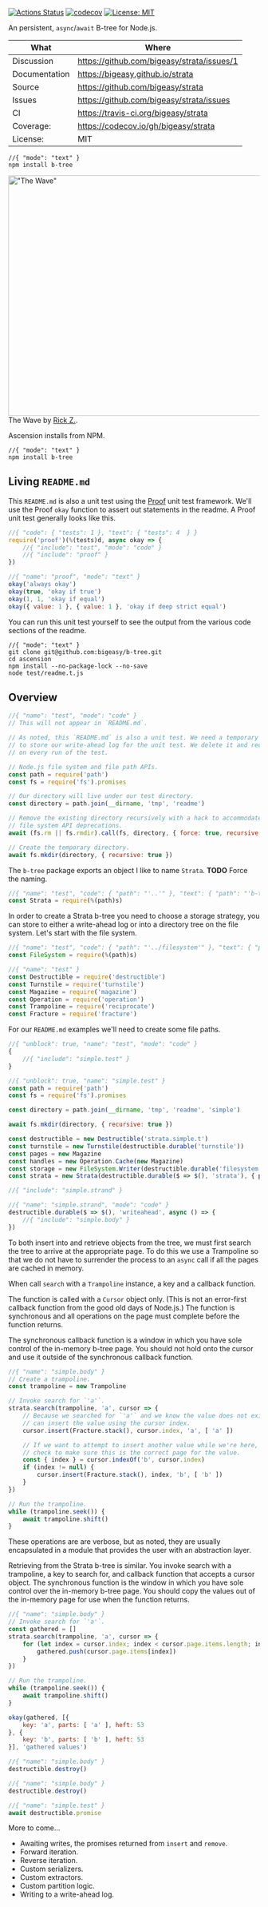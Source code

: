 [![Actions Status](https://github.com/bigeasy/ascension/workflows/Node%20CI/badge.svg)](https://github.com/bigeasy/ascension/actions)
[![codecov](https://codecov.io/gh/bigeasy/ascension/branch/master/graph/badge.svg)](https://codecov.io/gh/bigeasy/ascension)
[![License: MIT](https://img.shields.io/badge/License-MIT-yellow.svg)](https://opensource.org/licenses/MIT)

An persistent, `async`/`await` B-tree for Node.js.

| What          | Where                                         |
| --- | --- |
| Discussion    | https://github.com/bigeasy/strata/issues/1    |
| Documentation | https://bigeasy.github.io/strata              |
| Source        | https://github.com/bigeasy/strata             |
| Issues        | https://github.com/bigeasy/strata/issues      |
| CI            | https://travis-ci.org/bigeasy/strata          |
| Coverage:     | https://codecov.io/gh/bigeasy/strata          |
| License:      | MIT                                           |


```text
//{ "mode": "text" }
npm install b-tree
```

<a href="http://www.flickr.com/photos/rickz/2207171252/" title="&quot;The
Wave&quot; by rickz, on Flickr"><img
src="http://farm3.staticflickr.com/2363/2207171252_4bb23fba1e_o.jpg" width="722"
height="481" alt="&quot;The Wave&quot;"></a><br>The Wave by [Rick
Z.](http://www.flickr.com/people/rickz/).


Ascension installs from NPM.

```
//{ "mode": "text" }
npm install b-tree
```

## Living `README.md`

This `README.md` is also a unit test using the
[Proof](https://github.com/bigeasy/proof) unit test framework. We'll use the
Proof `okay` function to assert out statements in the readme. A Proof unit test
generally looks like this.

```javascript
//{ "code": { "tests": 1 }, "text": { "tests": 4  } }
require('proof')(%(tests)d, async okay => {
    //{ "include": "test", "mode": "code" }
    //{ "include": "proof" }
})
```

```javascript
//{ "name": "proof", "mode": "text" }
okay('always okay')
okay(true, 'okay if true')
okay(1, 1, 'okay if equal')
okay({ value: 1 }, { value: 1 }, 'okay if deep strict equal')
```

You can run this unit test yourself to see the output from the various
code sections of the readme.

```text
//{ "mode": "text" }
git clone git@github.com:bigeasy/b-tree.git
cd ascension
npm install --no-package-lock --no-save
node test/readme.t.js
```

## Overview

```javascript
//{ "name": "test", "mode": "code" }
// This will not appear in `README.md`.

// As noted, this `README.md` is also a unit test. We need a temporary directory
// to store our write-ahead log for the unit test. We delete it and recreate it
// on every run of the test.

// Node.js file system and file path APIs.
const path = require('path')
const fs = require('fs').promises

// Our directory will live under our test directory.
const directory = path.join(__dirname, 'tmp', 'readme')

// Remove the existing directory recursively with a hack to accommodate Node.js
// file system API deprecations.
await (fs.rm || fs.rmdir).call(fs, directory, { force: true, recursive: true })

// Create the temporary directory.
await fs.mkdir(directory, { recursive: true })
```

The `b-tree` package exports an object I like to name `Strata`.
**TODO** Force the naming.

```javascript
//{ "name": "test", "code": { "path": "'..'" }, "text": { "path": "'b-tree'" } }
const Strata = require(%(path)s)
```

In order to create a Strata b-tree you need to choose a storage strategy, you
can store to either a write-ahead log or into a directory tree on the file
system. Let's start with the file system.

```javascript
//{ "name": "test", "code": { "path": "'../filesystem'" }, "text": { "path": "'b-tree/filesystem'" } }
const FileSystem = require(%(path)s)
```

```javascript
//{ "name": "test" }
const Destructible = require('destructible')
const Turnstile = require('turnstile')
const Magazine = require('magazine')
const Operation = require('operation')
const Trampoline = require('reciprocate')
const Fracture = require('fracture')
```

For our `README.md` examples we'll need to create some file paths.

```javascript
//{ "unblock": true, "name": "test", "mode": "code" }
{
    //{ "include": "simple.test" }
}
```

```javascript
//{ "unblock": true, "name": "simple.test" }
const path = require('path')
const fs = require('fs').promises

const directory = path.join(__dirname, 'tmp', 'readme', 'simple')

await fs.mkdir(directory, { recursive: true })

const destructible = new Destructible('strata.simple.t')
const turnstile = new Turnstile(destructible.durable('turnstile'))
const pages = new Magazine
const handles = new Operation.Cache(new Magazine)
const storage = new FileSystem.Writer(destructible.durable('filesystem'), await FileSystem.open({ directory, handles, create: true }))
const strata = new Strata(destructible.durable($ => $(), 'strata'), { pages, storage, turnstile })

//{ "include": "simple.strand" }
```

```javascript
//{ "name": "simple.strand", "mode": "code" }
destructible.durable($ => $(), 'writeahead', async () => {
    //{ "include": "simple.body" }
})
```

To both insert into and retrieve objects from the tree, we must first search the
tree to arrive at the appropriate page. To do this we use a Trampoline so that
we do not have to surrender the process to an `async` call if all the pages are
cached in memory.

When call `search` with a `Trampoline` instance, a key and a callback function.

The function is called with a `Cursor` object only. (This is not an error-first
callback function from the good old days of Node.js.) The function is
synchronous and all operations on the page must complete before the function
returns.

The synchronous callback function is a window in which you have sole control of
the in-memory b-tree page. You should not hold onto the cursor and use it
outside of the synchronous callback function.

```javascript
//{ "name": "simple.body" }
// Create a trampoline.
const trampoline = new Trampoline

// Invoke search for `'a'`.
strata.search(trampoline, 'a', cursor => {
    // Because we searched for `'a'` and we know the value does not exist, we
    // can insert the value using the cursor index.
    cursor.insert(Fracture.stack(), cursor.index, 'a', [ 'a' ])

    // If we want to attempt to insert another value while we're here, we should
    // check to make sure this is the correct page for the value.
    const { index } = cursor.indexOf('b', cursor.index)
    if (index != null) {
        cursor.insert(Fracture.stack(), index, 'b', [ 'b' ])
    }
})

// Run the trampoline.
while (trampoline.seek()) {
    await trampoline.shift()
}
```

These operations are are verbose, but as noted, they are usually encapsulated in
a module that provides the user with an abstraction layer.

Retrieving from the Strata b-tree is similar. You invoke search with a
trampoline, a key to search for, and callback function that accepts a cursor
object. The synchronous function is the window in which you have sole control
over the in-memory b-tree page. You should copy the values out of the in-memory
page for use when the function returns.

```javascript
//{ "name": "simple.body" }
// Invoke search for `'a'`.
const gathered = []
strata.search(trampoline, 'a', cursor => {
    for (let index = cursor.index; index < cursor.page.items.length; index++) {
        gathered.push(cursor.page.items[index])
    }
})

// Run the trampoline.
while (trampoline.seek()) {
    await trampoline.shift()
}

okay(gathered, [{
    key: 'a', parts: [ 'a' ], heft: 53
}, {
    key: 'b', parts: [ 'b' ], heft: 53
}], 'gathered values')
```

```javascript
//{ "name": "simple.body" }
destructible.destroy()
```

```javascript
//{ "name": "simple.body" }
destructible.destroy()
```

```javascript
//{ "name": "simple.test" }
await destructible.promise
```

More to come...

 * Awaiting writes, the promises returned from `insert` and `remove`.
 * Forward iteration.
 * Reverse iteration.
 * Custom serializers.
 * Custom extractors.
 * Custom partition logic.
 * Writing to a write-ahead log.
